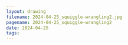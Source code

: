 ```yaml
---
layout: drawing
filename: 2024-04-25_squiggle-wrangling2.jpg
pagename: 2024-04-25_squiggle-wrangling2
date: 2024-04-25
tags:
---
```

